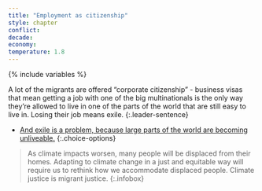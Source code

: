 ```yaml
---
title: "Employment as citizenship"
style: chapter
conflict: 
decade: 
economy: 
temperature: 1.8
---
```


{% include variables %}

A lot of the migrants are offered “corporate citizenship” - business visas that mean getting a job with one of the big multinationals is the only way they’re allowed to live in one of the parts of the world that are still easy to live in. Losing their job means exile.
{:.leader-sentence}

- [And exile is a problem, because large parts of the world are becoming unliveable.](chapter_orange-zones.html)
{:.choice-options}

> As climate impacts worsen, many people will be displaced from their homes. Adapting to climate change in a just and equitable way will require us to rethink how we accommodate displaced people. Climate justice is migrant justice.
{:.infobox}
